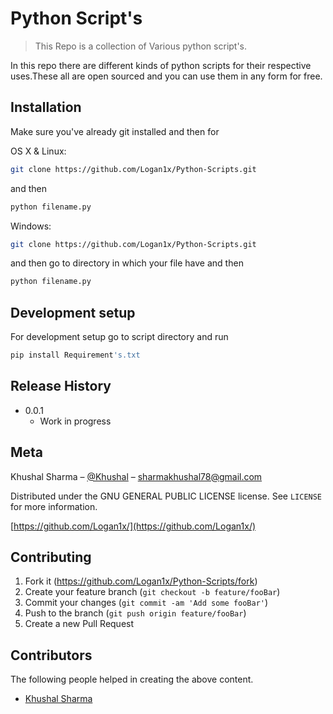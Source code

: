 # Python Script's
> This Repo is a collection of Various python script's.

In this repo there are different kinds of python scripts for their respective uses.These all are open sourced and you can use them in any form for free.


## Installation

Make sure you've already git installed and then for

OS X & Linux:

```sh
git clone https://github.com/Logan1x/Python-Scripts.git
```
and then
```sh
python filename.py
```

Windows:

```sh
git clone https://github.com/Logan1x/Python-Scripts.git
```
and then go to directory in which your file have and then 
```sh
python filename.py
```

## Development setup

For development setup go to script directory and run

```sh
pip install Requirement's.txt
```

## Release History

* 0.0.1
    * Work in progress

## Meta

Khushal Sharma – [@Khushal](https://twitter.com/herkuch) – sharmakhushal78@gmail.com

Distributed under the GNU GENERAL PUBLIC LICENSE license. See ``LICENSE`` for more information.

[https://github.com/Logan1x/](https://github.com/Logan1x/)

## Contributing

1. Fork it (<https://github.com/Logan1x/Python-Scripts/fork>)
2. Create your feature branch (`git checkout -b feature/fooBar`)
3. Commit your changes (`git commit -am 'Add some fooBar'`)
4. Push to the branch (`git push origin feature/fooBar`)
5. Create a new Pull Request

## Contributors

The following people helped in creating the above content.

* <a href="https://github.com/Logan1x" target="_blank">Khushal Sharma</a>

